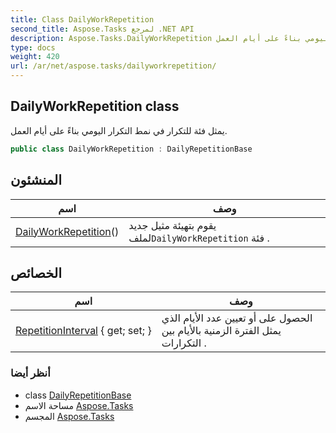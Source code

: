 ```yaml
---
title: Class DailyWorkRepetition
second_title: Aspose.Tasks لمرجع .NET API
description: Aspose.Tasks.DailyWorkRepetition فصل. يمثل فئة للتكرار في نمط التكرار اليومي بناءً على أيام العمل.
type: docs
weight: 420
url: /ar/net/aspose.tasks/dailyworkrepetition/
---
```

## DailyWorkRepetition class

يمثل فئة للتكرار في نمط التكرار اليومي بناءً على أيام العمل.

```csharp
public class DailyWorkRepetition : DailyRepetitionBase
```

## المنشئون

| اسم | وصف |
| --- | --- |
| [DailyWorkRepetition](dailyworkrepetition/)() | يقوم بتهيئة مثيل جديد لملف`DailyWorkRepetition` فئة . |

## الخصائص

| اسم | وصف |
| --- | --- |
| [RepetitionInterval](../../aspose.tasks/dailyrepetitionbase/repetitioninterval/) { get; set; } | الحصول على أو تعيين عدد الأيام الذي يمثل الفترة الزمنية بالأيام بين التكرارات . |

### أنظر أيضا

* class [DailyRepetitionBase](../dailyrepetitionbase/)
* مساحة الاسم [Aspose.Tasks](../../aspose.tasks/)
* المجسم [Aspose.Tasks](../../)


